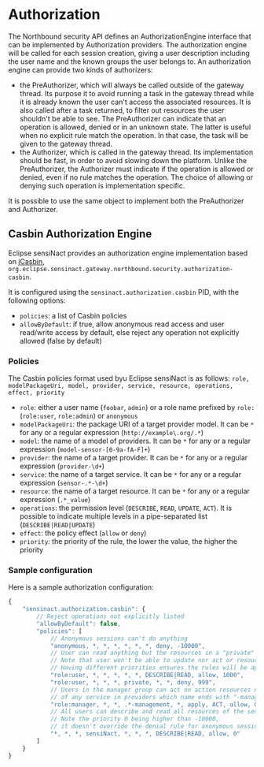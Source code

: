 # Authorization

The Northbound security API defines an AuthorizationEngine interface that can be implemented by Authorization providers.
The authorization engine will be called for each session creation, giving a user description including the user name and the known groups the user belongs to.
An authorization engine can provide two kinds of authorizers:

- the PreAuthorizer, which will always be called outside of the gateway thread. Its purpose it to avoid running a task in the gateway thread while it is already known the user can't access the associated resources. It is also called after a task returned, to filter out resources the user shouldn't be able to see. The PreAuthorizer can indicate that an operation is allowed, denied or in an unknown state. The latter is useful when no explicit rule match the operation. In that case, the task will be given to the gateway thread.
- the Authorizer, which is called in the gateway thread. Its implementation should be fast, in order to avoid slowing down the platform. Unlike the PreAuthorizer, the Authorizer must indicate if the operation is allowed or denied, even if no rule matches the operation. The choice of allowing or denying such operation is implementation specific.

It is possible to use the same object to implement both the PreAuthorizer and Authorizer.

## Casbin Authorization Engine

Eclipse sensiNact provides an authorization engine implementation based on [jCasbin](https://github.com/casbin/jcasbin), `org.eclipse.sensinact.gateway.northbound.security.authorization-casbin`.

It is configured using the `sensinact.authorization.casbin` PID, with the following options:

- `policies`: a list of Casbin policies
- `allowByDefault`: if true, allow anonymous read access and user read/write access by default, else reject any operation not explicitly allowed (false by default)

### Policies

The Casbin policies format used byu Eclipse sensiNact is as follows:
`role, modelPackageUri, model, provider, service, resource, operations, effect, priority`

- `role`: either a user name (`foobar`, `admin`) or a role name prefixed by `role:` (`role:user`, `role:admin`) or `anonymous`
- `modelPackageUri`: the package URI of a target provider model. It can be `*` for any or a regular expression (`http://example\.org/.*`)
- `model`: the name of a model of providers. It can be `*` for any or a regular expression (`model-sensor-[0-9a-fA-F]+`)
- `provider`: the name of a target provider. It can be `*` for any or a regular expression (`provider-\d+`)
- `service`: the name of a target service. It can be `*` for any or a regular expression (`sensor-.*-\d+`)
- `resource`: the name of a target resource. It can be `*` for any or a regular expression (`.*_value`)
- `operations`: the permission level (`DESCRIBE`, `READ`, `UPDATE`, `ACT`). It is possible to indicate multiple levels in a pipe-separated list (`DESCRIBE|READ|UPDATE`)
- `effect`: the policy effect (`allow` or `deny`)
- `priority`: the priority of the rule, the lower the value, the higher the priority

### Sample configuration

Here is a sample authorization configuration:

```js
{
    "sensinact.authorization.casbin": {
        // Reject operations not explicitly listed
        "allowByDefault": false,
        "policies": [
            // Anonymous sessions can't do anything
            "anonymous, *, *, *, *, *, *, deny, -10000",
            // User can read anything but the resources in a "private" service of any provider
            // Note that user won't be able to update nor act or resources.
            // Having different priorities ensures the rules will be applied as expected
            "role:user, *, *, *, *, *, DESCRIBE|READ, allow, 1000",
            "role:user, *, *, *, private, *, *, deny, 999",
            // Users in the manager group can act on action resources named "apply"
            // of any service in providers which name ends with "-management"
            "role:manager, *, *, .*-management, *, apply, ACT, allow, 0",
            // All users can describe and read all resources of the sensiNact provider.
            // Note the priority 0 being higher than -10000,
            // it doesn't override the denial rule for anonymous sessions
            "*, *, *, sensiNact, *, *, *, DESCRIBE|READ, allow, 0"
        ]
    }
}
```
